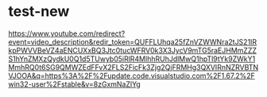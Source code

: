 # test-new

https://www.youtube.com/redirect?event=video_description&redir_token=QUFFLUhqa25fZnVZWWNra2tJS21IRkpPWVVBeVZ4aENCUXxBQ3Jtc0tucWFRV0k3X3JycV9mTG5raEJHMmZZZS1hYnZMXzQydkU0Q1d5TUwyb05iRlR4MlhhRUhJdlMwQ1hpTl9tYk9ZWkY1MmhRQ0t6SG9QMWZEdFFvX2FLS2FicFk3Zjg2QjFRMHg3QXVIRnNZRVBTNVJOOA&q=https%3A%2F%2Fupdate.code.visualstudio.com%2F1.67.2%2Fwin32-user%2Fstable&v=8zGxmNaZlYg
